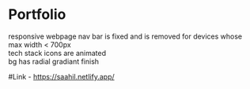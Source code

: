 # Portfolio
responsive webpage 
nav bar is fixed and is removed for devices whose max width < 700px
<br>
tech stack icons are animated
<br>
bg has radial gradiant finish

#Link - https://saahil.netlify.app/

